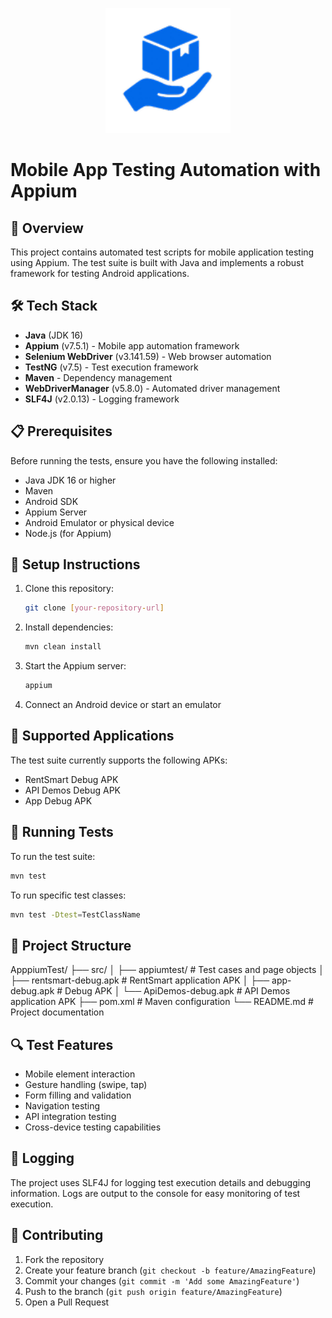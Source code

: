 <p align="center">
  <img src="image\logo.png" alt="Your App Logo" width="200"/>
</p>

# Mobile App Testing Automation with Appium

## 📱 Overview

This project contains automated test scripts for mobile application testing using Appium. The test suite is built with Java and implements a robust framework for testing Android applications.

## 🛠 Tech Stack

- **Java** (JDK 16)
- **Appium** (v7.5.1) - Mobile app automation framework
- **Selenium WebDriver** (v3.141.59) - Web browser automation
- **TestNG** (v7.5) - Test execution framework
- **Maven** - Dependency management
- **WebDriverManager** (v5.8.0) - Automated driver management
- **SLF4J** (v2.0.13) - Logging framework

## 📋 Prerequisites

Before running the tests, ensure you have the following installed:

- Java JDK 16 or higher
- Maven
- Android SDK
- Appium Server
- Android Emulator or physical device
- Node.js (for Appium)

## 🔧 Setup Instructions

1. Clone this repository:

   ```bash
   git clone [your-repository-url]
   ```

2. Install dependencies:

   ```bash
   mvn clean install
   ```

3. Start the Appium server:

   ```bash
   appium
   ```

4. Connect an Android device or start an emulator

## 📱 Supported Applications

The test suite currently supports the following APKs:

- RentSmart Debug APK
- API Demos Debug APK
- App Debug APK

## 🚀 Running Tests

To run the test suite:

```bash
mvn test
```

To run specific test classes:

```bash
mvn test -Dtest=TestClassName
```

## 📁 Project Structure

ApppiumTest/
├── src/
│ ├── appiumtest/ # Test cases and page objects
│ ├── rentsmart-debug.apk # RentSmart application APK
│ ├── app-debug.apk # Debug APK
│ └── ApiDemos-debug.apk # API Demos application APK
├── pom.xml # Maven configuration
└── README.md # Project documentation

## 🔍 Test Features

- Mobile element interaction
- Gesture handling (swipe, tap)
- Form filling and validation
- Navigation testing
- API integration testing
- Cross-device testing capabilities

## 📝 Logging

The project uses SLF4J for logging test execution details and debugging information. Logs are output to the console for easy monitoring of test execution.

## 🤝 Contributing

1. Fork the repository
2. Create your feature branch (`git checkout -b feature/AmazingFeature`)
3. Commit your changes (`git commit -m 'Add some AmazingFeature'`)
4. Push to the branch (`git push origin feature/AmazingFeature`)
5. Open a Pull Request
